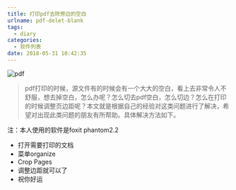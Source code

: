 ```yaml
---
title: 打印pdf去除旁边的空白
urlname: pdf-delet-blank
tags:
  - diary
categories:
  - 软件列表
date: 2018-05-31 10:42:35
---
```

<!-- Hexo daybreak git vb.net 健康 博客设置 网络日志 软件列表 魔法书签 -->
<!--![图]() -->
<!--[]() -->
![pdf](https://wx4.sinaimg.cn/large/3f2c99ebgy1frx8jeu7kcj20hx0czjri.jpg "PDF空白")
> pdf打印的时候，源文件有的时候会有一个大大的空白，看上去非常令人不舒服，想去掉空白，怎么办呢？怎么切去pdf空白，怎么切边？怎么在打印的时候调整页边距呢？本文就是根据自己的经验对这类问题进行了解决，希望对出现此类问题的朋友有所帮助。具体解决方法如下。

<!-- more -->
注：本人使用的软件是foxit phantom2.2

- 打开需要打印的文档
- 菜单organize
- Crop Pages
- 调整边距就可以了
- 祝你好运